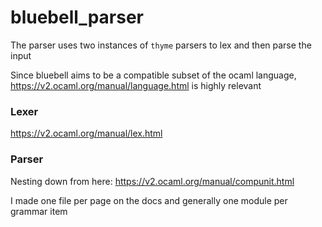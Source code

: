 # bluebell_parser

The parser uses two instances of `thyme` parsers to lex and then parse the input

Since bluebell aims to be a compatible subset of the ocaml language, https://v2.ocaml.org/manual/language.html is highly relevant

### Lexer

https://v2.ocaml.org/manual/lex.html

### Parser

Nesting down from here: https://v2.ocaml.org/manual/compunit.html

I made one file per page on the docs and generally one module per grammar item